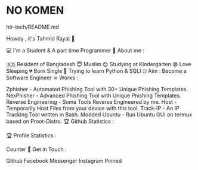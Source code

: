 # NO KOMEN
htr-tech/README.md
     

Howdy , it's Tahmid Rayat 👋

💻 I'm a Student & A part time Programmer
🤠 About me :

🇧🇩 Resident of Bangladesh
😇 Muslim
😐 Studying at Kindergarten
😪 Love Sleeping
💔 Born Single
🐍 Trying to learn Python & SQLI
🤐 Aim : Become a Software Engineer
☠ Works :

Zphisher - Automated Phishing Tool with 30+ Unique Phishing Templates.
NexPhisher - Advanced Phishing Tool with Unique Phishing Templates.
Reverse Engineering - Some Tools Reverse Engineered by me.
Host - Temporarily Host Files from your device with this tool.
Track-IP - An IP Tracking Tool written in Bash.
Modded Ubuntu - Run Ubuntu GUI on termux based on Proot-Distro.
🏆 Github Statistics :


🏆 Profile Statistics :

Counter
📡 Get in Touch :

Github Facebook Messenger Instagram
Pinned 

